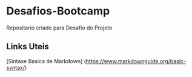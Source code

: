 # Desafios-Bootcamp
Repositario criado para Desafio do Projeto

## Links Uteis 
[Sintaxe Basica de Markdown] (https://www.markdownguide.org/basic-syntax/)

